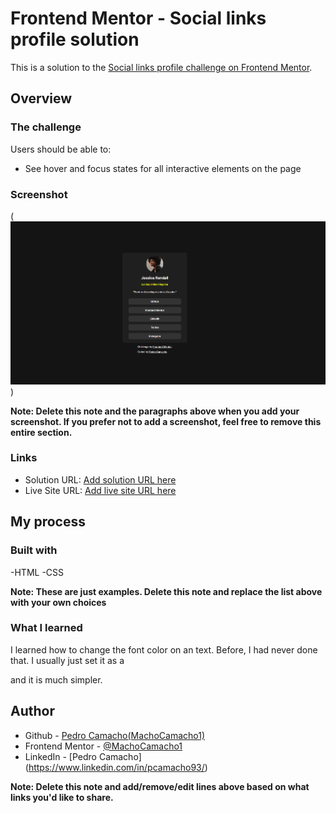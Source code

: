 # Frontend Mentor - Social links profile solution

This is a solution to the [Social links profile challenge on Frontend Mentor](https://www.frontendmentor.io/challenges/social-links-profile-UG32l9m6dQ). 

## Overview

### The challenge

Users should be able to:

- See hover and focus states for all interactive elements on the page

### Screenshot

(![My Solution](image.png))

**Note: Delete this note and the paragraphs above when you add your screenshot. If you prefer not to add a screenshot, feel free to remove this entire section.**

### Links

- Solution URL: [Add solution URL here]((https://github.com/MachoCamacho1/Social-Links-Profile))
- Live Site URL: [Add live site URL here]((https://machocamacho1.github.io/Social-Links-Profile/))

## My process

### Built with

-HTML 
-CSS

**Note: These are just examples. Delete this note and replace the list above with your own choices**

### What I learned

I learned how to change the font color on an <a> text. Before, I had never done that. I usually just set it as a <p> and it is much simpler. 

## Author

- Github - [Pedro Camacho(MachoCamacho1)](https://github.com/MachoCamacho1)
- Frontend Mentor - [@MachoCamacho1](https://www.frontendmentor.io/profile/MachoCamacho1)
- LinkedIn - [Pedro Camacho] (https://www.linkedin.com/in/pcamacho93/)

**Note: Delete this note and add/remove/edit lines above based on what links you'd like to share.**
